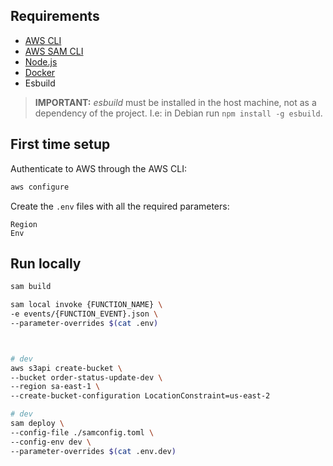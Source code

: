 
## Requirements

* [AWS CLI](https://docs.aws.amazon.com/cli/latest/userguide/getting-started-install.html)
* [AWS SAM CLI](https://docs.aws.amazon.com/serverless-application-model/latest/developerguide/serverless-sam-cli-install.html)
* [Node.js](https://nodejs.dev/en/learn/how-to-install-nodejs/)
* [Docker](https://docs.docker.com/engine/install/)
* Esbuild

> **IMPORTANT:** *esbuild* must be installed in the host machine, not as a dependency of the project. I.e: in Debian run `npm install -g esbuild`.

## First time setup

Authenticate to AWS through the AWS CLI:

```bash
aws configure
```

Create the `.env` files with all the required parameters:

```
Region
Env
```

## Run locally

```bash
sam build

sam local invoke {FUNCTION_NAME} \
-e events/{FUNCTION_EVENT}.json \
--parameter-overrides $(cat .env)

```

```bash


# dev
aws s3api create-bucket \
--bucket order-status-update-dev \
--region sa-east-1 \
--create-bucket-configuration LocationConstraint=us-east-2

# dev
sam deploy \
--config-file ./samconfig.toml \
--config-env dev \
--parameter-overrides $(cat .env.dev)



